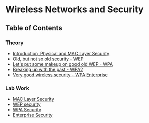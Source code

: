 # Wireless Networks and Security

## Table of Contents

### Theory

- [Introduction, Physical and MAC Layer Security](slides/SU19_Chapter1_phy_mac.pdf)
- [Old, but not so old security - WEP]()
- [Let's put some makeup on good old WEP - WPA]()
- [Breaking up with the past - WPA2]()
- [Very good wireless security - WPA Enterprise]()


### Lab Work


- [MAC Layer Security](https://github.com/arubinst/SU19-WLANSec-Lab1-MAC)
- [WEP security]()
- [WPA Security]()
- [Enterprise Security]()